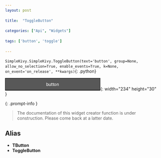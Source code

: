 ```yaml
---
layout: post

title:  "ToggleButton"

categories: ["Api", "Widgets"]

tags: ['button', 'toggle']

---
```

`SimpleKivy.SimpleKivy.ToggleButton(text='button', group=None, allow_no_selection=True, enable_events=True, k=None, on_event='on_release', **kwargs)`{: .python}


![ToggleButton.png](assets/img/docs/ToggleButton.png){: width="234" height="30" }


{: .prompt-info }

> The documentation of this widget creator function is under construction. Please come back at a latter date.

## Alias
- **TButton**
- **ToggleButton**
